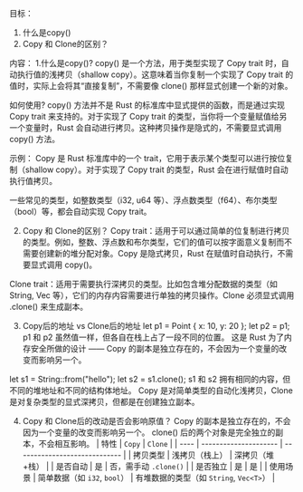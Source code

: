 目标：
1. 什么是copy() 
2. Copy 和 Clone的区别？

内容：
1.什么是copy()?
copy() 是一个方法，用于类型实现了 Copy trait 时，自动执行值的浅拷贝（shallow copy）。这意味着当你复制一个实现了 Copy trait 的值时，实际上会将其“直接复制”，不需要像 clone() 那样显式创建一个新的对象。

如何使用?
copy() 方法并不是 Rust 的标准库中显式提供的函数，而是通过实现 Copy trait 来支持的。对于实现了 Copy trait 的类型，当你将一个变量赋值给另一个变量时，Rust 会自动进行拷贝。这种拷贝操作是隐式的，不需要显式调用 copy() 方法。

示例：
Copy 是 Rust 标准库中的一个 trait，它用于表示某个类型可以进行按位复制（shallow copy）。对于实现了 Copy trait 的类型，Rust 会在进行赋值时自动执行值拷贝。

一些常见的类型，如整数类型（i32, u64 等）、浮点数类型（f64）、布尔类型（bool）等，都会自动实现 Copy trait。

2. Copy 和 Clone的区别？
Copy trait：适用于可以通过简单的位复制进行拷贝的类型。例如，整数、浮点数和布尔类型，它们的值可以按字面意义复制而不需要创建新的堆分配对象。Copy 是隐式拷贝，Rust 在赋值时自动执行，不需要显式调用 copy()。

Clone trait：适用于需要执行深拷贝的类型。比如包含堆分配数据的类型（如 String, Vec<T> 等），它们的内存内容需要进行单独的拷贝操作。Clone 必须显式调用 .clone() 来生成副本。


3. Copy后的地址 vs Clone后的地址
let p1 = Point { x: 10, y: 20 };
let p2 = p1;
p1 和 p2 虽然值一样，但各自在栈上占了一段不同的位置。
这是 Rust 为了内存安全所做的设计 —— Copy 的副本是独立存在的，不会因为一个变量的改变而影响另一个。

let s1 = String::from("hello");
let s2 = s1.clone();
s1 和 s2 拥有相同的内容，但不同的堆地址和不同的结构体地址。
Copy 是对简单类型的自动化浅拷贝，Clone 是对复杂类型的显式深拷贝，但都是在创建独立副本。

4. Copy 和 Clone后的改动是否会影响原值？
Copy 的副本是独立存在的，不会因为一个变量的改变而影响另一个。
clone() 后的两个对象是完全独立的副本，不会相互影响。
| 特性   | `Copy`                | `Clone`                       |
| ---- | --------------------- | ----------------------------- |
| 拷贝类型 | 浅拷贝（栈上）               | 深拷贝（堆+栈）                      |
| 是否自动 | 是                     | 否，需手动 `.clone()`              |
| 是否独立 | 是                     | 是                             |
| 使用场景 | 简单数据（如 `i32`, `bool`） | 有堆数据的类型（如 `String`, `Vec<T>`） |

